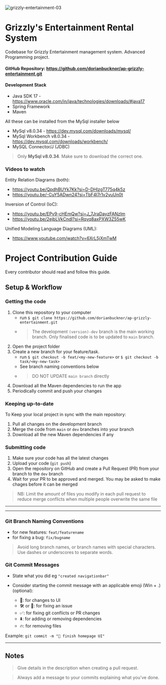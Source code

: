 ![grizzly-entertainment-03](https://github.com/dorianbucknor/ap-grizzly-entertainment/assets/61596562/09868669-22b7-46b4-9cef-922b277c3f5b)

# Grizzly's Entertainment Rental System

Codebase for Grizzly Entertainment management system. Advanced Programming project.

#### GitHub Repository: https://github.com/dorianbucknor/ap-grizzly-entertainment.git

#### Development Stack

+ Java SDK 17 -https://www.oracle.com/in/java/technologies/downloads/#java17
+ Spring Framework
+ Maven

All these can be installed from the MySql installer below

+ MySql v8.0.34 - https://dev.mysql.com/downloads/mysql/
+ MySql Workbench v8.0.34 - https://dev.mysql.com/downloads/workbench/
+ MySQL Connector/J (JDBC)

> Only **MySql v8.0.34**. Make sure to download the correct one.

### Videos to watch

Entity Relation Diagrams (both):

+ https://youtu.be/QpdhBUYk7Kk?si=D-DHlzgT775q4k5z
+ https://youtu.be/-CuY5ADwn24?si=TbF4I7r1v2yuUn0t

Inversion of Control (IoC):

+ https://youtu.be/EPv9-cHEmQw?si=J_7JraDayzFANzIm
+ https://youtu.be/2ejbLVkCndI?si=Rqvq8axPXW3Z55wK

Unified Modeling Language Diagrams (UML):

+ https://www.youtube.com/watch?v=6XrL5jXmTwM

# Project Contribution Guide

Every contributor should read and follow this guide.

## Setup & Workflow

### Getting the code

1. Clone this repository to your computer
    - run `$ git clone https://github.com/dorianbucknor/ap-grizzly-entertainment.git`
    - > The development `(version)-dev` branch is the main working branch. Only finalised code is to be updated
      to `main`
      branch.
2. Open the project folder
3. Create a new branch for your feature/task.
    - run `$ git checkout -b feat/<my-new-feature>` or `$ git checkout -b task/<my-new-task>`
    - See branch naming conventions below
    - > DO NOT UPDATE `main branch` directly
4. Download all the Maven dependencies to run the app
5. Periodically commit and push your changes

### Keeping up-to-date

To Keep your local project in sync with the main repository:

1. Pull all changes on the development branch
2. Merge the code from `main` or `dev` branches into your branch
3. Download all the new Maven dependencies if any

### Submitting code

1. Make sure your code has all the latest changes
2. Upload your code (`git push`)
3. Open the repository on GitHub and create a Pull Request (PR) from your branch to the `dev` branch
4. Wait for your PR to be approved and merged. You may be asked to make chages before it can be merged

> NB: Limit the amount of files you modify in each pull request to reduce merge conflicts when multiple people overwrite
> the same file

---
---

### Git Branch Naming Conventions

- for new features: `feat/featurename`
- for fixing a bug: `fix/bugname`

> Avoid long branch names, or branch names with special characters. Use dashes or underscores to separate words.

### Git Commit Messages

* State what you did eg `"created navigationbar"`
* Consider starting the commit message with an applicable emoji (Win + .) (optional):

    * 🎨: for changes to UI
    * 🛠 or 🔧: for fixing an issue
    * ✅: for fixing git conflicts or PR changes
    * ⬇️: for adding or removing dependencies
    * 🔥: for removing files

Example: `git commit -m "🎨 finish homepage UI"`

---

## Notes

> Give details in the description when creating a pull request.

> Always add a message to your commits explaining what you've done.
